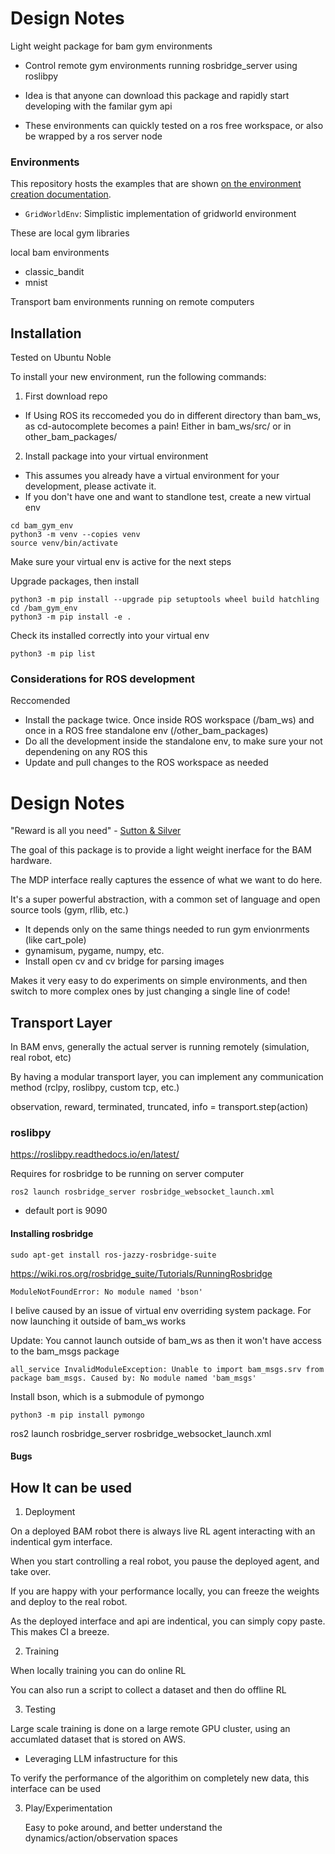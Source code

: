 # Design Notes

Light weight package for bam gym environments

- Control remote gym environments running rosbridge_server using roslibpy

- Idea is that anyone can download this package and rapidly start developing with the familar gym api

- These environments can quickly tested on a ros free workspace, or also be wrapped by a ros server node 

### Environments

This repository hosts the examples that are shown [on the environment creation documentation](https://gymnasium.farama.org/tutorials/gymnasium_basics/environment_creation/).

- `GridWorldEnv`: Simplistic implementation of gridworld environment

These are local gym libraries

local bam environments
- classic_bandit
- mnist

Transport bam environments
running on remote computers

## Installation

Tested on Ubuntu Noble

To install your new environment, run the following commands:

1. First download repo
- If Using ROS its reccomeded you do in different directory than bam_ws, as cd-autocomplete becomes a pain! Either in bam_ws/src/ or in other_bam_packages/


2. Install package into your virtual environment

- This assumes you already have a virtual environment for your development, please activate it.
- If you don't have one and want to standlone test, create a new virtual env

```{shell}
cd bam_gym_env
python3 -m venv --copies venv
source venv/bin/activate

```

Make sure your virtual env is active for the next steps 

Upgrade packages, then install

```{shell}
python3 -m pip install --upgrade pip setuptools wheel build hatchling
cd /bam_gym_env
python3 -m pip install -e .
```

Check its installed correctly into your virtual env

```{shell}
python3 -m pip list
```

### Considerations for ROS development

Reccomended
- Install the package twice. Once inside ROS workspace (/bam_ws) and once in a ROS free standalone env (/other_bam_packages)
- Do all the development inside the standalone env, to make sure your not dependening on any ROS this
- Update and pull changes to the ROS workspace as needed

# Design Notes

"Reward is all you need" - [Sutton & Silver](https://www.sciencedirect.com/science/article/pii/S0004370221000862)

The goal of this package is to provide a light weight inerface for the BAM hardware.

The MDP interface really captures the essence of what we want to do here.

It's a super powerful abstraction, with a common set of language and open source tools (gym, rllib, etc.)


- It depends only on the same things needed to run gym envionrments (like cart_pole)
- gynamisum, pygame, numpy, etc.
- Install open cv and cv bridge for parsing images

Makes it very easy to do experiments on simple environments, and then switch to more complex ones by just changing a single line of code!

## Transport Layer

In BAM envs, generally the actual server is running remotely (simulation, real robot, etc)

By having a modular transport layer, you can implement any communication method (rclpy, roslibpy, custom tcp, etc.)

observation, reward, terminated, truncated, info = transport.step(action)


### roslibpy
https://roslibpy.readthedocs.io/en/latest/

Requires for rosbridge to be running on server computer

```ros2 launch rosbridge_server rosbridge_websocket_launch.xml```

- default port is 9090

#### Installing rosbridge

```sudo apt-get install ros-jazzy-rosbridge-suite```

https://wiki.ros.org/rosbridge_suite/Tutorials/RunningRosbridge

```ModuleNotFoundError: No module named 'bson'```

I belive caused by an issue of virtual env overriding system package. For now launching it outside of bam_ws works

Update: You cannot launch outside of bam_ws as then it won't have access to the bam_msgs package

```all_service InvalidModuleException: Unable to import bam_msgs.srv from package bam_msgs. Caused by: No module named 'bam_msgs'```

Install bson, which is a submodule of pymongo

``` python3 -m pip install pymongo ```

ros2 launch rosbridge_server rosbridge_websocket_launch.xml

#### Bugs



## How It can be used

1. Deployment

On a deployed BAM robot there is always live RL agent interacting with an indentical gym interface.

When you start controlling a real robot, you pause the deployed agent, and take over. 

If you are happy with your performance locally, you can freeze the weights and deploy to the real robot. 

As the deployed interface and api are indentical, you can simply copy paste. This makes CI a breeze.


2. Training

When locally training you can do online RL 

You can also run a script to collect a dataset and then do offline RL


3. Testing

Large scale training is done on a large remote GPU cluster, using an accumlated dataset that is stored on AWS. 
- Leveraging LLM infastructure for this

To verify the performance of the algorithim on completely new data, this interface can be used


3. Play/Experimentation

    Easy to poke around, and better understand the dynamics/action/observation spaces